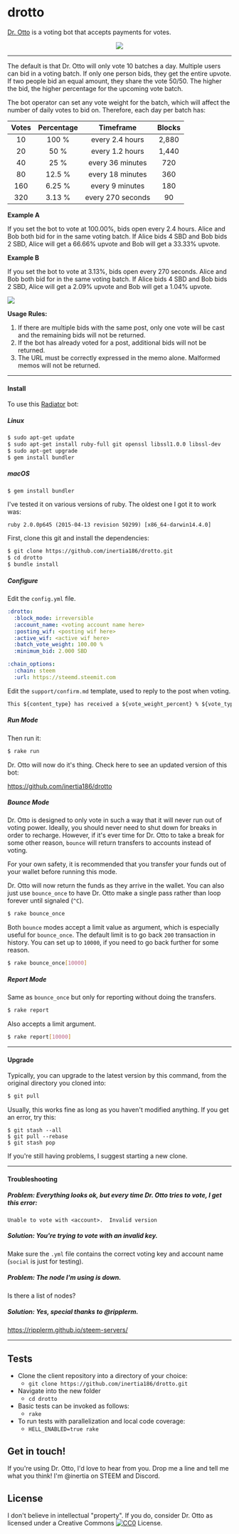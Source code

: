 drotto
======

[Dr. Otto](https://github.com/inertia186/drotto) is a voting bot that accepts payments for votes.

<center>
  <img src="http://i.imgur.com/Hz3YU0k.png" />
</center>

---

The default is that Dr. Otto will only vote 10 batches a day.  Multiple users can bid in a voting batch.  If only one person bids, they get the entire upvote.  If two people bid an equal amount, they share the vote 50/50.  The higher the bid, the higher percentage for the upcoming vote batch.

The bot operator can set any vote weight for the batch, which will affect the number of daily votes to bid on.  Therefore, each day per batch has:

| Votes | Percentage |      Timeframe     | Blocks |
|:-----:|:----------:|:------------------:|:------:|
|  10   |    100 %   |  every 2.4 hours   |  2,880 |
|  20   |     50 %   |  every 1.2 hours   |  1,440 |
|  40   |     25 %   |  every 36 minutes  |    720 |
|  80   |   12.5 %   |  every 18 minutes  |    360 |
|  160  |   6.25 %   |  every 9 minutes   |    180 |
|  320  |   3.13 %   |  every 270 seconds |     90 |

**Example A**

If you set the bot to vote at 100.00%, bids open every 2.4 hours.  Alice and Bob both bid for in the same voting batch.  If Alice bids 4 SBD and Bob bids 2 SBD, Alice will get a 66.66% upvote and Bob will get a 33.33% upvote.

**Example B**

If you set the bot to vote at 3.13%, bids open every 270 seconds.  Alice and Bob both bid for in the same voting batch.  If Alice bids 4 SBD and Bob bids 2 SBD, Alice will get a 2.09% upvote and Bob will get a 1.04% upvote.

<div class="pull-right">
  <img src="http://i.imgur.com/lh40Ab0.png" />
</div>

**Usage Rules:**

1. If there are multiple bids with the same post, only one vote will be cast and the remaining bids will not be returned.
2. If the bot has already voted for a post, additional bids will not be returned.
3. The URL must be correctly expressed in the memo alone.  Malformed memos will not be returned.

---

#### Install

To use this [Radiator](https://steemit.com/steem/@inertia/radiator-steem-ruby-api-client) bot:

##### Linux

```bash
$ sudo apt-get update
$ sudo apt-get install ruby-full git openssl libssl1.0.0 libssl-dev
$ sudo apt-get upgrade
$ gem install bundler
```

##### macOS

```bash
$ gem install bundler
```

I've tested it on various versions of ruby.  The oldest one I got it to work was:

`ruby 2.0.0p645 (2015-04-13 revision 50299) [x86_64-darwin14.4.0]`

First, clone this git and install the dependencies:

```bash
$ git clone https://github.com/inertia186/drotto.git
$ cd drotto
$ bundle install
```

##### Configure

Edit the `config.yml` file.

```yaml
:drotto:
  :block_mode: irreversible
  :account_name: <voting account name here>
  :posting_wif: <posting wif here>
  :active_wif: <active wif here>
  :batch_vote_weight: 100.00 %
  :minimum_bid: 2.000 SBD

:chain_options:
  :chain: steem
  :url: https://steemd.steemit.com
```

Edit the `support/confirm.md` template, used to reply to the post when voting.

```markdown
This ${content_type} has received a ${vote_weight_percent} % ${vote_type} from @${account_name} thanks to @${from}.
```

##### Run Mode

Then run it:

```bash
$ rake run
```

Dr. Otto will now do it's thing.  Check here to see an updated version of this bot:

https://github.com/inertia186/drotto

##### Bounce Mode

Dr. Otto is designed to only vote in such a way that it will never run out of voting power.  Ideally, you should never need to shut down for breaks in order to recharge.  However, if it's ever time for Dr. Otto to take a break for some other reason, `bounce` will return transfers to accounts instead of voting.

For your own safety, it is recommended that you transfer your funds out of your wallet before running this mode.

Dr. Otto will now return the funds as they arrive in the wallet.  You can also just use `bounce_once` to have Dr. Otto make a single pass rather than loop forever until signaled (`^C`).

```bash
$ rake bounce_once
```

Both `bounce` modes accept a limit value as argument, which is especially useful for `bounce_once`.  The default limit is to go back `200` transaction in history.  You can set up to `10000`, if you need to go back further for some reason.

```bash
$ rake bounce_once[10000]
```

##### Report Mode

Same as `bounce_once` but only for reporting without doing the transfers.

```bash
$ rake report
```

Also accepts a limit argument.

```bash
$ rake report[10000]
```

---

#### Upgrade

Typically, you can upgrade to the latest version by this command, from the original directory you cloned into:

```bash
$ git pull
```

Usually, this works fine as long as you haven't modified anything.  If you get an error, try this:

```
$ git stash --all
$ git pull --rebase
$ git stash pop
```

If you're still having problems, I suggest starting a new clone.

---

#### Troubleshooting

##### Problem: Everything looks ok, but every time Dr. Otto tries to vote, I get this error:

```
Unable to vote with <account>.  Invalid version
```

##### Solution: You're trying to vote with an invalid key.

Make sure the `.yml` file contains the correct voting key and account name (`social` is just for testing).

##### Problem: The node I'm using is down.

Is there a list of nodes?

##### Solution: Yes, special thanks to @ripplerm.

https://ripplerm.github.io/steem-servers/

---

## Tests

* Clone the client repository into a directory of your choice:
  * `git clone https://github.com/inertia186/drotto.git`
* Navigate into the new folder
  * `cd drotto`
* Basic tests can be invoked as follows:
  * `rake`
* To run tests with parallelization and local code coverage:
  * `HELL_ENABLED=true rake`

## Get in touch!

If you're using Dr. Otto, I'd love to hear from you.  Drop me a line and tell me what you think!  I'm @inertia on STEEM and Discord.
  
## License

I don't believe in intellectual "property".  If you do, consider Dr. Otto as licensed under a Creative Commons [![CC0](http://i.creativecommons.org/p/zero/1.0/80x15.png)](http://creativecommons.org/publicdomain/zero/1.0/) License.
